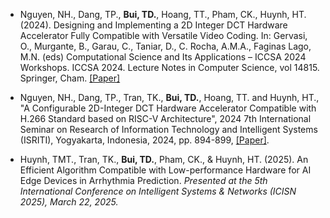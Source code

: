 - Nguyen, NH., Dang, TP., **Bui, TD.**, Hoang, TT., Pham, CK., Huynh, HT. (2024). Designing and Implementing a 2D Integer DCT Hardware Accelerator Fully Compatible with Versatile Video Coding. In: Gervasi, O., Murgante, B., Garau, C., Taniar, D., C. Rocha, A.M.A., Faginas Lago, M.N. (eds) Computational Science and Its Applications – ICCSA 2024 Workshops. ICCSA 2024. Lecture Notes in Computer Science, vol 14815. Springer, Cham. [[Paper]](https://doi.org/10.1007/978-3-031-65154-0_7)

- Nguyen, NH., Dang, TP., Tran, TK., **Bui, TD.**, Hoang, TT. and Huynh, HT., "A Configurable 2D-Integer DCT Hardware Accelerator Compatible with H.266 Standard based on RISC-V Architecture", 2024 7th International Seminar on Research of Information Technology and Intelligent Systems (ISRITI), Yogyakarta, Indonesia, 2024, pp. 894-899, [[Paper]](https://doi.org/10.1109/ISRITI64779.2024.10963564).

- Huynh, TMT., Tran, TK., **Bui, TD.**, Pham, CK., & Huynh, HT. (2025). An Efficient Algorithm Compatible with Low-performance Hardware for AI Edge Devices in Arrhythmia Prediction. *Presented at the 5th International Conference on Intelligent Systems & Networks (ICISN 2025), March 22, 2025.*